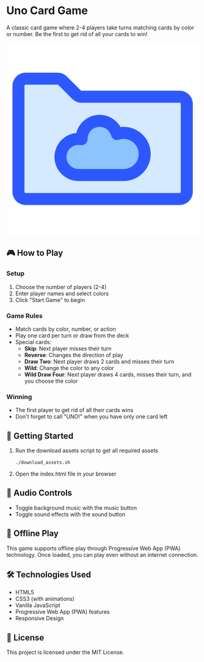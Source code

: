 # Uno Card Game

A classic card game where 2-4 players take turns matching cards by color or number. Be the first to get rid of all your cards to win!

![Uno Game](assets/images/card-back.png)

## 🎮 How to Play

### Setup
1. Choose the number of players (2-4)
2. Enter player names and select colors
3. Click "Start Game" to begin

### Game Rules
- Match cards by color, number, or action
- Play one card per turn or draw from the deck
- Special cards:
  - **Skip**: Next player misses their turn
  - **Reverse**: Changes the direction of play
  - **Draw Two**: Next player draws 2 cards and misses their turn
  - **Wild**: Change the color to any color
  - **Wild Draw Four**: Next player draws 4 cards, misses their turn, and you choose the color

### Winning
- The first player to get rid of all their cards wins
- Don't forget to call "UNO!" when you have only one card left

## 🚀 Getting Started

1. Run the download assets script to get all required assets
   ```
   ./download_assets.sh
   ```

2. Open the index.html file in your browser

## 🎵 Audio Controls

- Toggle background music with the music button
- Toggle sound effects with the sound button

## 📱 Offline Play

This game supports offline play through Progressive Web App (PWA) technology. Once loaded, you can play even without an internet connection.

## 🛠️ Technologies Used

- HTML5
- CSS3 (with animations)
- Vanilla JavaScript
- Progressive Web App (PWA) features
- Responsive Design

## 📄 License

This project is licensed under the MIT License. 
